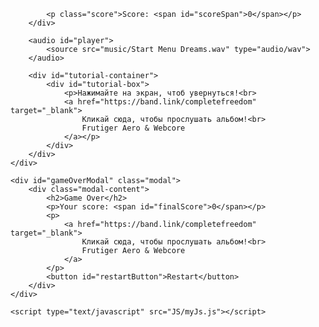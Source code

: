 <!DOCTYPE html>
<html>
<head>
    <title>Дайтона - Complete Freedom</title>
    <meta name="viewport" content="width=device-width, initial-scale=1.0, maximum-scale=1.0, user-scalable=no">
    <link rel="stylesheet" href="css/pageCss.css">
    <link rel="icon" type="image" href="pictures/3.png">
    <meta charset="utf-8">
</head>
<body>
    <div class="content-wrapper">
        <div class="game-container">
            <div class="game">
                <div id="mainChar"></div>
                <div id="block"></div>
            </div>
            
            <p class="score">Score: <span id="scoreSpan">0</span></p>
        </div>

        <audio id="player">
            <source src="music/Start Menu Dreams.wav" type="audio/wav">
        </audio>

        <div id="tutorial-container">
            <div id="tutorial-box">
                <p>Нажимайте на экран, чтоб увернуться!<br> 
                <a href="https://band.link/completefreedom" target="_blank">
                    Кликай сюда, чтобы прослушать альбом!<br>
                    Frutiger Aero & Webcore
                </a></p>
            </div>
        </div>
    </div>
    
    <div id="gameOverModal" class="modal">
        <div class="modal-content">
            <h2>Game Over</h2>
            <p>Your score: <span id="finalScore">0</span></p>
            <p>
                <a href="https://band.link/completefreedom" target="_blank">
                    Кликай сюда, чтобы прослушать альбом!<br>
                    Frutiger Aero & Webcore
                </a>
            </p>
            <button id="restartButton">Restart</button>
        </div>
    </div>
    
    <script type="text/javascript" src="JS/myJs.js"></script>
</body>
</html>
